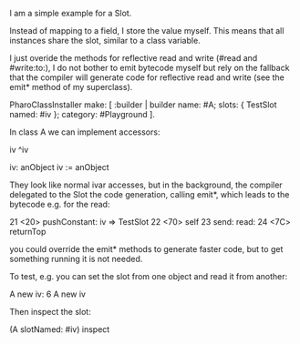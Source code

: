I am a simple example for a Slot.

Instead of mapping to a field, I store the value myself. This means that all instances share the
slot, similar to a class variable.

I just overide the methods for reflective read and write (#read and #write:to:), I do not bother to emit bytecode myself but rely on the fallback that the compiler will generate code for reflective read and write (see the emit* method of my superclass).

PharoClassInstaller make: [ :builder |
	builder name: #A;
	slots: { TestSlot named: #iv };
	category: #Playground ].


In class A we can implement accessors:

iv
	^iv

iv: anObject
	iv := anObject


They look like normal ivar accesses, but in the background, the compiler delegated to the Slot the code generation, calling emit*, which leads
to the bytecode e.g. for the read:

21 <20> pushConstant: iv => TestSlot
22 <70> self
23 <E1> send: read:
24 <7C> returnTop

you could override the emit* methods to generate faster code, but to get something running it is not needed.

To test, e.g. you can set the slot from one object and read it from another:

A new iv: 6
A new iv 

Then inspect the slot: 

(A slotNamed: #iv) inspect